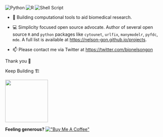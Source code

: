 

![Python](https://img.shields.io/badge/-Python-000?&logo=Python)
![R](https://img.shields.io/badge/-R-000?&logo=r&logoColor=00599C)
![Shell Script](https://img.shields.io/badge/-shell_script-000?logo=gnu-bash&logoColor=white)

- 🖤  Building computational tools to aid biomedical research. 

- 💻 Simplicity focused open source advocate. Author of several open source `R` and `python` packages like `cytounet`, `urlfix`, `manymodelr`, `pyfdc`, `mde`. A full list is available at https://nelson-gon.github.io/projects.

- 📫 Please contact me via Twitter at https://twitter.com/bionelsongon  



Thank you 🖤

Keep Building 🏗

<a href="https://stackoverflow.com/users/10323798/nelsongon">
  <img height="137px" src="https://stackoverflow-card.vercel.app/?userID=10323798&theme=dracula&showBorder=false" />
</a>


**Feeling generous?** [!["Buy Me A Coffee"](https://www.buymeacoffee.com/assets/img/custom_images/orange_img.png)](https://www.buymeacoffee.com/bionelsongon)

